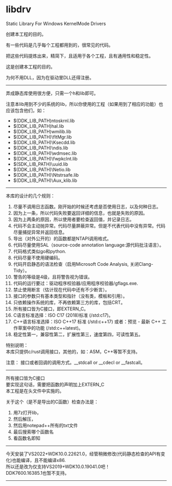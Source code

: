 # libdrv
Static Library For Windows KernelMode Drivers

创建本工程的目的。

有一些代码是几乎每个工程都用到的，很常见的代码。

把这些代码提炼出来，精简下，且适用于各个工程，且有通用性和稳定性。

这是创建本工程的目的。

为何不用DLL，因为在驱动里DLL还得注册。


--------------------------------------------------------------------------------------------------


弄成静态库使用很方便，只需一个h和lib即可。

注意本lib用到不少的系统的lib，所以你使用的工程（如果用到了相应的功能）也应该包含他们，如：    
* $(DDK_LIB_PATH)ntoskrnl.lib  
* $(DDK_LIB_PATH)hal.lib  
* $(DDK_LIB_PATH)wmilib.lib  
* $(DDK_LIB_PATH)\fltMgr.lib  
* $(DDK_LIB_PATH)\Ksecdd.lib  
* $(DDK_LIB_PATH)\ndis.lib  
* $(DDK_LIB_PATH)\wdmsec.lib  
* $(DDK_LIB_PATH)\fwpkclnt.lib  
* $(SDK_LIB_PATH)\uuid.lib  
* $(DDK_LIB_PATH)\Netio.lib  
* $(DDK_LIB_PATH)\Ntstrsafe.lib  
* $(DDK_LIB_PATH)\Aux_klib.lib  


--------------------------------------------------------------------------------------------------


本库的设计的几个规则：  
1. 尽量不调用日志函数。刚开始的时候还考虑是否使用日志，以及何种日志。  
2. 因为上一条，所以代码失败要返回详细的信息，也就是失败的原因。  
3. 因为上两条的原因，所以使用者要检查返回值，并记录日志。  
4. 代码不会主动抛异常。代码尽量屏蔽异常。但是不代表代码中没有异常。代码尽量捕捉异常并返回信息。  
5. 导出（对外公开的）的函数都是NTAPI调用格式。  
6. 代码尽量使用SAL（source-code annotation language:源代码批注语言）。  
7. 代码格式类似go和python.  
8. 代码尽量不使用硬编码。  
9. 代码开启静态的语法检查（启用Microsoft Code Analysis, 关闭Clang-Tidy）。  
10. 警告的等级是4级，且将警告视为错误。  
11. 代码的运行要过：驱动程序校验器/应用程序校验器/gflags.exe.  
12. 禁止使用断言（估计现在代码中还有不少断言）。  
13. 接口的参数只有基本类型和指针（没有类，模板和引用）。  
14. 只依赖操作系统的库，不再依赖第三方的库，包括CRT。  
15. 所有接口皆为C接口，即EXTERN_C。  
16. C语言标准选择：ISO C17 (2018)标准 (/std:c17)。  
17. C++语言标准选择：ISO C++17 标准 (/std:c++17) 或者：预览 - 最新 C++ 工作草案中的功能 (/std:c++latest)。  
18. 稳定性第一，兼容性第二，扩展性第三，速度第四，可读性第五。  


特别说明：  
本库只提供c/rust调用接口，其他的，如：ASM，C++等暂不支持。  


注意：
接口或者回调的调用方式。__stdcall or __cdecl or __fastcall。


--------------------------------------------------------------------------------------------------


所有接口皆为C接口  
要实现这句话，需要把函数的声明加上EXTERN_C  
本工程是在头文件中实施的。 

关于这个（是不是导出的C函数）检查办法是：  
1. 用7z打开lib，  
2. 然后解压，  
3. 然后用notepad++所有的txt文件  
4. 最后搜索哪个函数名  
5. 看函数名即知  


--------------------------------------------------------------------------------------------------


今天安装了VS2022+WDK10.0.22621.0，经管稍微修改(代码静态检查的API有变化)也能编译，且不能编译x86.  
所以还是改为仅支持VS2019+WDK10.0.19041.0吧！  
DDK7600.16385.1也暂不支持。  


--------------------------------------------------------------------------------------------------

